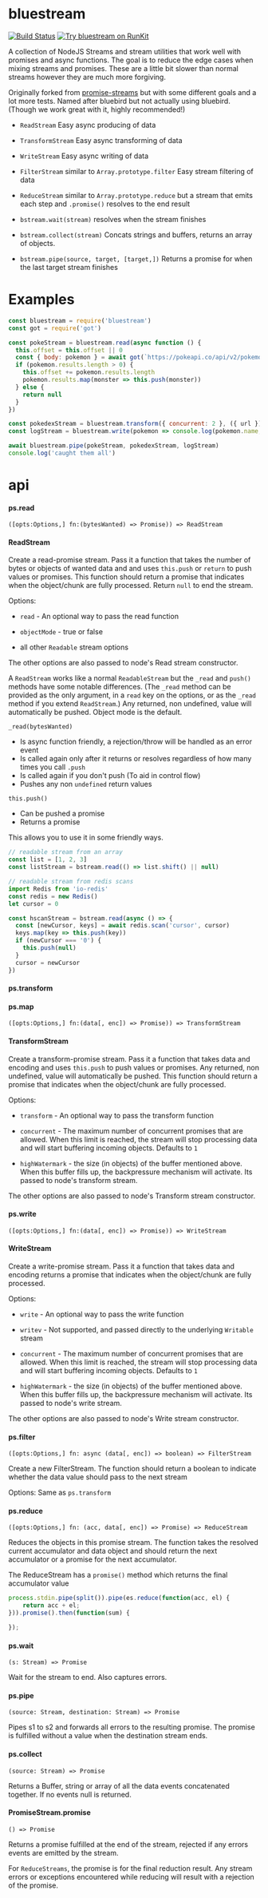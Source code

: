 # bluestream

[![Build Status](https://travis-ci.org/bustle/bluestream.svg?branch=master)](https://travis-ci.org/bustle/bluestream) [![Try bluestream on RunKit](https://badge.runkitcdn.com/bluestream.svg)](https://npm.runkit.com/bluestream)

A collection of NodeJS Streams and stream utilities that work well with promises and async functions. The goal is to reduce the edge cases when mixing streams and promises. These are a little bit slower than normal streams however they are much more forgiving.

Originally forked from [promise-streams](https://github.com/spion/promise-streams) but with some different goals and a lot more tests. Named after bluebird but not actually using bluebird. (Though we work great with it, highly recommended!)

- `ReadStream` Easy async producing of data
- `TransformStream` Easy async transforming of data
- `WriteStream` Easy async writing of data
- `FilterStream` similar to `Array.prototype.filter` Easy stream filtering of data
- `ReduceStream` similar to `Array.prototype.reduce` but a stream that emits each step and `.promise()` resolves to the end result

- `bstream.wait(stream)` resolves when the stream finishes
- `bstream.collect(stream)` Concats strings and buffers, returns an array of objects.
- `bstream.pipe(source, target, [target,])` Returns a promise for when the last target stream finishes

# Examples

```js
const bluestream = require('bluestream')
const got = require('got')

const pokeStream = bluestream.read(async function () {
  this.offset = this.offset || 0
  const { body: pokemon } = await got(`https://pokeapi.co/api/v2/pokemon/?offset=${this.offset}`, { json: true })
  if (pokemon.results.length > 0) {
    this.offset += pokemon.results.length
    pokemon.results.map(monster => this.push(monster))
  } else {
    return null
  }
})

const pokedexStream = bluestream.transform({ concurrent: 2 }, ({ url }) => got(url, { json: true }).then(resp => resp.body))
const logStream = bluestream.write(pokemon => console.log(pokemon.name, pokemon.sprites.front_default))

await bluestream.pipe(pokeStream, pokedexStream, logStream)
console.log('caught them all')
```

# api

#### ps.read

`([opts:Options,] fn:(bytesWanted) => Promise)) => ReadStream`

#### ReadStream

Create a read-promise stream. Pass it a function that takes the number of bytes or objects of wanted data and and uses `this.push` or `return` to push values or promises. This function should return a promise that indicates when the object/chunk are fully processed. Return `null` to end the stream.

Options:
  * `read` - An optional way to pass the read function

  * `objectMode` - true or false

  * all other `Readable` stream options

The other options are also passed to node's Read stream constructor.

A `ReadStream` works like a normal `ReadableStream` but the `_read` and `push()` methods have some notable differences. (The `_read` method can be provided as the only argument, in a `read` key on the options, or as the `_read` method if you extend `ReadStream`.) Any returned, non undefined, value will automatically be pushed. Object mode is the default.

`_read(bytesWanted)`
- Is async function friendly, a rejection/throw will be handled as an error event
- Is called again only after it returns or resolves regardless of how many times you call `.push`
- Is called again if you don't push (To aid in control flow)
- Pushes any non `undefined` return values

`this.push()`
- Can be pushed a promise
- Returns a promise

This allows you to use it in some friendly ways.

```js
// readable stream from an array
const list = [1, 2, 3]
const listStream = bstream.read(() => list.shift() || null)

// readable stream from redis scans
import Redis from 'io-redis'
const redis = new Redis()
let cursor = 0

const hscanStream = bstream.read(async () => {
  const [newCursor, keys] = await redis.scan('cursor', cursor)
  keys.map(key => this.push(key))
  if (newCursor === '0') {
    this.push(null)
  }
  cursor = newCursor
})
```

#### ps.transform
#### ps.map

`([opts:Options,] fn:(data[, enc]) => Promise)) => TransformStream`

#### TransformStream

Create a transform-promise stream. Pass it a function that takes data and
encoding and uses `this.push` to push values or promises. Any returned, non undefined, value will automatically be pushed. This function should
return a promise that indicates when the object/chunk are fully processed.

Options:
  * `transform` - An optional way to pass the transform function

  * `concurrent` - The maximum number of concurrent promises that are allowed.
    When this limit is reached, the stream will stop processing data and will
    start buffering incoming objects. Defaults to `1`

  * `highWatermark` - the size (in objects) of the buffer mentioned above. When
    this buffer fills up, the backpressure mechanism will activate. Its passed
    to node's transform stream.

The other options are also passed to node's Transform stream constructor.

#### ps.write

`([opts:Options,] fn:(data[, enc]) => Promise)) => WriteStream`

#### WriteStream

Create a write-promise stream. Pass it a function that takes data and
encoding returns a promise that indicates when the object/chunk are fully processed.

Options:
  * `write` - An optional way to pass the write function

  * `writev` - Not supported, and passed directly to the underlying `Writable` stream

  * `concurrent` - The maximum number of concurrent promises that are allowed.
    When this limit is reached, the stream will stop processing data and will
    start buffering incoming objects. Defaults to `1`

  * `highWatermark` - the size (in objects) of the buffer mentioned above. When
    this buffer fills up, the backpressure mechanism will activate. Its passed
    to node's write stream.

The other options are also passed to node's Write stream constructor.

#### ps.filter

`([opts:Options,] fn: async (data[, enc]) => boolean) => FilterStream`

Create a new FilterStream. The function should return a boolean to
indicate whether the data value should pass to the next stream

Options: Same as `ps.transform`

#### ps.reduce

`([opts:Options,] fn: (acc, data[, enc]) => Promise) => ReduceStream`

Reduces the objects in this promise stream. The function takes the resolved
current accumulator and data object and should return the next accumulator
or a promise for the next accumulator.

The ReduceStream has a `promise()` method which returns the final
accumulator value

```js
process.stdin.pipe(split()).pipe(es.reduce(function(acc, el) {
    return acc + el;
})).promise().then(function(sum) {

});
```

#### ps.wait

`(s: Stream) => Promise`

Wait for the stream to end. Also captures errors.

#### ps.pipe

`(source: Stream, destination: Stream) => Promise`

Pipes s1 to s2 and forwards all errors to the resulting promise. The promise is
fulfilled without a value when the destination stream ends.

#### ps.collect

`(source: Stream) => Promise`

Returns a Buffer, string or array of all the data events concatenated together. If no events null is returned.

#### PromiseStream.promise

`() => Promise`

Returns a promise fulfilled at the end of the stream, rejected if any errors
events are emitted by the stream.

For `ReduceStreams`, the promise is for the final reduction result. Any
stream errors or exceptions encountered while reducing will result with a
rejection of the promise.
